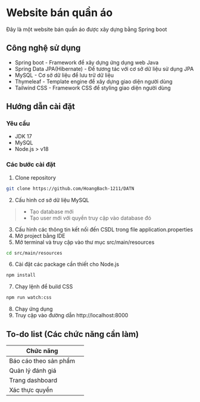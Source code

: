 # Website bán quần áo

Đây là một website bán quần áo được xây dựng bằng Spring boot

## Công nghệ sử dụng

- Spring boot - Framework để xây dựng ứng dụng web Java
- Spring Data JPA(Hibernate) - Để tương tác với cơ sở dữ liệu sử dụng JPA
- MySQL - Cơ sở dữ liệu để lưu trữ dữ liệu
- Thymeleaf - Template engine để xây dựng giao diện người dùng
- Tailwind CSS - Framework CSS để styling giao diện người dùng

## Hướng dẫn cài đặt

### Yêu cầu

- JDK 17
- MySQL
- Node.js > v18

### Các bước cài đặt

1. Clone repository

```bash
git clone https://github.com/HoangBach-1211/DATN
```

2. Cấu hình cơ sở dữ liệu MySQL

> - Tạo database mới
> - Tạo user mới với quyền truy cập vào database đó

3. Cấu hình các thông tin kết nối đến CSDL trong file application.properties
4. Mở project bằng IDE
5. Mở terminal và truy cập vào thư mục src/main/resources

```bash
cd src/main/resources
```

6. Cài đặt các package cần thiết cho Node.js

```bash
npm install
```

7. Chạy lệnh để build CSS

```bash
npm run watch:css
```

8. Chạy ứng dụng
9. Truy cập vào đường dẫn http://localhost:8000

## To-do list (Các chức năng cần làm)

| Chức năng                  |     |
| -------------------------- | --- |
| Báo cáo theo sản phẩm      |     |
| Quản lý đánh giá           |     |
| Trang dashboard            |     |
| Xác thực quyền             |     |
